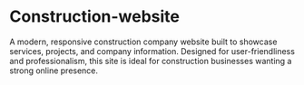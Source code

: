 # Construction-website
A modern, responsive construction company website built to showcase services, projects, and company information. Designed for user-friendliness and professionalism, this site is ideal for construction businesses wanting a strong online presence.
